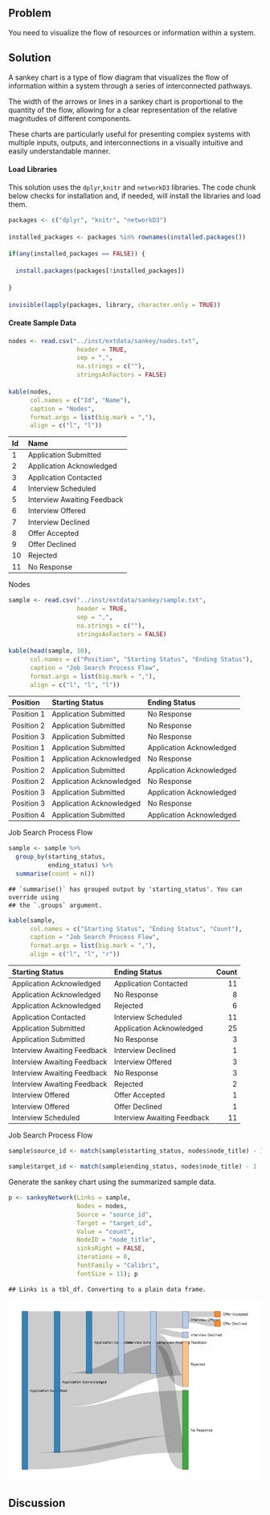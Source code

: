 ## Problem

You need to visualize the flow of resources or information within a
system.

## Solution

A sankey chart is a type of flow diagram that visualizes the flow of
information within a system through a series of interconnected pathways.

The width of the arrows or lines in a sankey chart is proportional to
the quantity of the flow, allowing for a clear representation of the
relative magnitudes of different components.

These charts are particularly useful for presenting complex systems with
multiple inputs, outputs, and interconnections in a visually intuitive
and easily understandable manner.

#### Load Libraries

This solution uses the `dplyr`,`knitr` and `networkD3` libraries. The
code chunk below checks for installation and, if needed, will install
the libraries and load them.

``` r
packages <- c("dplyr", "knitr", "networkD3")

installed_packages <- packages %in% rownames(installed.packages())

if(any(installed_packages == FALSE)) {
  
  install.packages(packages[!installed_packages])
  
}

invisible(lapply(packages, library, character.only = TRUE))
```

#### Create Sample Data

``` r
nodes <- read.csv("../inst/extdata/sankey/nodes.txt",
                   header = TRUE,
                   sep = ",",
                   na.strings = c(""),
                   stringsAsFactors = FALSE)

kable(nodes,
      col.names = c("Id", "Name"),
      caption = "Nodes",
      format.args = list(big.mark = ","),
      align = c("l", "l"))
```

| Id  | Name                        |
|:----|:----------------------------|
| 1   | Application Submitted       |
| 2   | Application Acknowledged    |
| 3   | Application Contacted       |
| 4   | Interview Scheduled         |
| 5   | Interview Awaiting Feedback |
| 6   | Interview Offered           |
| 7   | Interview Declined          |
| 8   | Offer Accepted              |
| 9   | Offer Declined              |
| 10  | Rejected                    |
| 11  | No Response                 |

Nodes

``` r
sample <- read.csv("../inst/extdata/sankey/sample.txt",
                   header = TRUE,
                   sep = ",",
                   na.strings = c(""),
                   stringsAsFactors = FALSE)

kable(head(sample, 10),
      col.names = c("Position", "Starting Status", "Ending Status"),
      caption = "Job Search Process Flow",
      format.args = list(big.mark = ","),
      align = c("l", "l", "l"))
```

| Position   | Starting Status          | Ending Status            |
|:-----------|:-------------------------|:-------------------------|
| Position 1 | Application Submitted    | No Response              |
| Position 2 | Application Submitted    | No Response              |
| Position 3 | Application Submitted    | No Response              |
| Position 1 | Application Submitted    | Application Acknowledged |
| Position 1 | Application Acknowledged | No Response              |
| Position 2 | Application Submitted    | Application Acknowledged |
| Position 2 | Application Acknowledged | No Response              |
| Position 3 | Application Submitted    | Application Acknowledged |
| Position 3 | Application Acknowledged | No Response              |
| Position 4 | Application Submitted    | Application Acknowledged |

Job Search Process Flow

``` r
sample <- sample %>%
  group_by(starting_status,
           ending_status) %>%
  summarise(count = n())
```

    ## `summarise()` has grouped output by 'starting_status'. You can override using
    ## the `.groups` argument.

``` r
kable(sample,
      col.names = c("Starting Status", "Ending Status", "Count"),
      caption = "Job Search Process Flow",
      format.args = list(big.mark = ","),
      align = c("l", "l", "r"))
```

| Starting Status             | Ending Status               | Count |
|:----------------------------|:----------------------------|------:|
| Application Acknowledged    | Application Contacted       |    11 |
| Application Acknowledged    | No Response                 |     8 |
| Application Acknowledged    | Rejected                    |     6 |
| Application Contacted       | Interview Scheduled         |    11 |
| Application Submitted       | Application Acknowledged    |    25 |
| Application Submitted       | No Response                 |     3 |
| Interview Awaiting Feedback | Interview Declined          |     1 |
| Interview Awaiting Feedback | Interview Offered           |     3 |
| Interview Awaiting Feedback | No Response                 |     3 |
| Interview Awaiting Feedback | Rejected                    |     2 |
| Interview Offered           | Offer Accepted              |     1 |
| Interview Offered           | Offer Declined              |     1 |
| Interview Scheduled         | Interview Awaiting Feedback |    11 |

Job Search Process Flow

``` r
sample$source_id <- match(sample$starting_status, nodes$node_title) - 1
```

``` r
sample$target_id <- match(sample$ending_status, nodes$node_title) - 1
```

Generate the sankey chart using the summarized sample data.

``` r
p <- sankeyNetwork(Links = sample,
                   Nodes = nodes,
                   Source = "source_id",
                   Target = "target_id",
                   Value = "count",
                   NodeID = "node_title",
                   sinksRight = FALSE,
                   iterations = 0,
                   fontFamily = "Calibri",
                   fontSize = 11); p
```

    ## Links is a tbl_df. Converting to a plain data frame.

![](sankey_chart_files/figure-markdown_github/unnamed-chunk-4-1.png)

## Discussion
